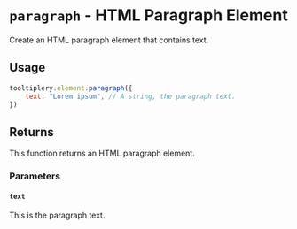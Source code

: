 # `paragraph` - HTML Paragraph Element

Create an HTML paragraph element that contains text.

## Usage

```javascript
tooltiplery.element.paragraph({
    text: "Lorem ipsum", // A string, the paragraph text.
})
```

## Returns

This function returns an HTML paragraph element.

### Parameters

#### `text`

This is the paragraph text.
